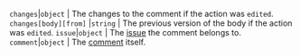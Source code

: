 `changes`|`object` | The changes to the comment if the action was `edited`. `changes[body][from]` |`string` | The previous version of the body if the action was `edited`. `issue`|`object` | The [issue](/v3/issues/) the comment belongs to. `comment`|`object` | The [comment](/v3/issues/comments/) itself.